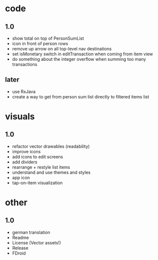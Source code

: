 # code
## 1.0
- show total on top of PersonSumList
- icon in front of person rows
- remove up arrow on all top-level nav destinations
- set isMonetary switch in editTransaction when coming from item view
- do something about the integer overflow when summing too many transactions 
## later
- use RxJava
- create a way to get from person sum list directly to filtered items list

# visuals
## 1.0
- refactor vector drawables (readability)
- improve icons
- add icons to edit screens
- add dividers
- rearrange + restyle list items
- understand and use themes and styles
- app icon
- tap-on-item visualization

# other
## 1.0
- german translation
- Readme
- License (Vector assets!)
- Release 
- FDroid

